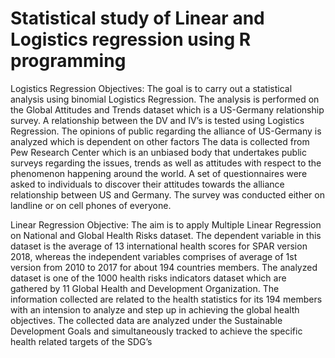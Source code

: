 # Statistical study of Linear and Logistics regression using R programming
Logistics Regression
Objectives: The goal is to carry out a statistical analysis using binomial Logistics Regression. The analysis
is performed on the Global Attitudes and Trends dataset which is a US-Germany relationship survey. A
relationship between the DV and IV’s is tested using Logistics Regression. The opinions of public regarding
the alliance of US-Germany is analyzed which is dependent on other factors
The data is collected from Pew Research Center which is an unbiased body that undertakes public surveys
regarding the issues, trends as well as attitudes with respect to the phenomenon happening around the world.
A set of questionnaires were asked to individuals to discover their attitudes towards the alliance relationship
between US and Germany. The survey was conducted either on landline or on cell phones of everyone. 

Linear Regression
Objective: The aim is to apply Multiple Linear Regression on National and Global Health Risks dataset.
The dependent variable in this dataset is the average of 13 international health scores for SPAR version
2018, whereas the independent variables comprises of average of 1st version from 2010 to 2017 for about
194 countries members.
The analyzed dataset is one of the 1000 health risks indicators dataset which are gathered by 11 Global
Health and Development Organization. The information collected are related to the health statistics for its
194 members with an intension to analyze and step up in achieving the global health objectives. The
collected data are analyzed under the Sustainable Development Goals and simultaneously tracked to
achieve the specific health related targets of the SDG’s
